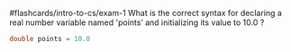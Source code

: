 #flashcards/intro-to-cs/exam-1 
What is the correct syntax for declaring a real number variable named 'points’ and initializing its value to 10.0
?
```java
double points = 10.0
```
<!--SR:!2022-10-04,47,250-->

